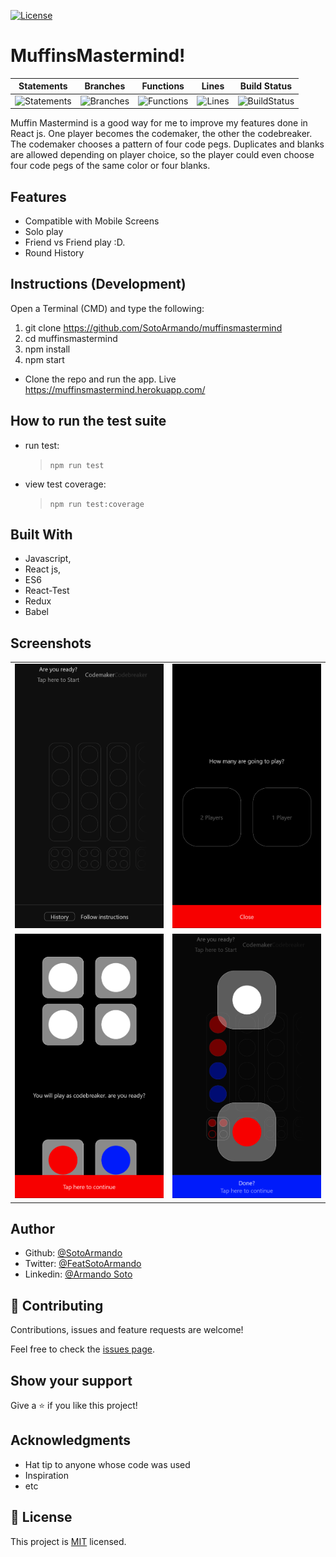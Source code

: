 [![License][license-image]][license-url]

[license-url]: https://opensource.org/licenses/MIT
[license-image]: https://img.shields.io/npm/l/make-coverage-badge.svg

# MuffinsMastermind!   
| Statements | Branches | Functions | Lines | Build Status |
| -----------|----------|-----------|-------| ------------ |
| ![Statements](https://img.shields.io/badge/Coverage-96.58%25-brightgreen.svg "Make me better!") | ![Branches](https://img.shields.io/badge/Coverage-95.05%25-brightgreen.svg "Make me better!") | ![Functions](https://img.shields.io/badge/Coverage-94.62%25-brightgreen.svg "Make me better!") | ![Lines](https://img.shields.io/badge/Coverage-97.01%25-brightgreen.svg "Make me better!") | ![BuildStatus](https://img.shields.io/badge/Build-Passing-brightgreen.svg "Building Status") |

Muffin Mastermind is a good way for me to improve my features done in React js.
One player becomes the codemaker, the other the codebreaker. The codemaker chooses a pattern of four code pegs. Duplicates and blanks are allowed depending on player choice, so the player could even choose four code pegs of the same color or four blanks.

## Features

- Compatible with Mobile Screens  
- Solo play
- Friend vs Friend play :D. 
- Round History

## Instructions (Development)
Open a Terminal (CMD) and type the following: 

1. git clone https://github.com/SotoArmando/muffinsmastermind
2. cd muffinsmastermind
3. npm install
4. npm start 

- Clone the repo and run the app.
Live https://muffinsmastermind.herokuapp.com/

## How to run the test suite

- run test:
  > `npm run test`
- view test coverage:
  > `npm run test:coverage`


## Built With

- Javascript,
- React js,
- ES6
- React-Test
- Redux
- Babel

## Screenshots

|  |  |
| ------------- | ------------- |
| <img src="./doc/pic/pic2.png" width="350"/>  | <img src="./doc/pic/pic3.png" width="350"/> |
| <img src="./doc/pic/pic4.png" width="350"/>  | <img src="./doc/pic/pic1.png" width="350"/>  |




## Author

- Github: [@SotoArmando](https://github.com/SotoArmando)
- Twitter: [@FeatSotoArmando](https://twitter.com/FeatSotoArmando)
- Linkedin: [@Armando Soto](https://www.linkedin.com/in/asotomelo/)

## 🤝 Contributing

Contributions, issues and feature requests are welcome!

Feel free to check the [issues page](issues/).

## Show your support

Give a ⭐️ if you like this project!

## Acknowledgments

- Hat tip to anyone whose code was used
- Inspiration
- etc

## 📝 License

This project is [MIT](lic.url) licensed.

